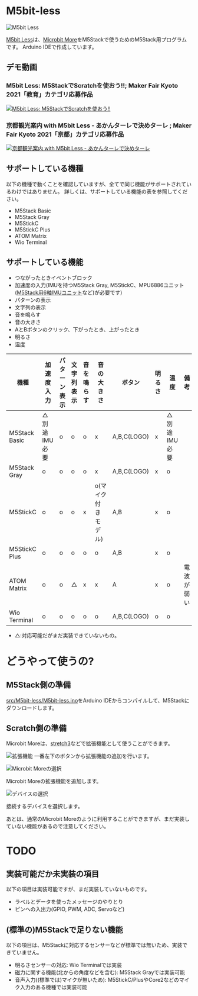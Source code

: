 # M5bit-less
![M5bit Less](https://i.gyazo.com/37711fdbdec359e2834c6fbac1eb5bff.png)

[M5bit Less](https://scrapbox.io/M5S/M5bit_Less)は、[Microbit More](https://microbit-more.github.io/)をM5Stackで使うためのM5Stack用プログラムです。
Arduino IDEで作成しています。

## デモ動画
### M5bit Less: M5StackでScratchを使おう!!; Maker Fair Kyoto 2021「教育」カテゴリ応募作品
[![M5bit Less: M5StackでScratchを使おう!!](https://img.youtube.com/vi/sNwNkEHScCE/0.jpg)](https://www.youtube.com/watch?v=sNwNkEHScCE)

### 京都観光案内 with M5bit Less - あかんターレで決めターレ ; Maker Fair Kyoto 2021「京都」カテゴリ応募作品
[![京都観光案内 with M5bit Less - あかんターレで決めターレ](https://img.youtube.com/vi/7ue7GZlBH6Y/0.jpg)](https://www.youtube.com/watch?v=7ue7GZlBH6Y)

## サポートしている機種
以下の機種で動くことを確認していますが、全てで同じ機能がサポートされているわけではありません。
詳しくは、サポートしている機能の表を参照してください。
- M5Stack Basic
- M5Stack Gray
- M5StickC
- M5StickC Plus
- ATOM Matrix
- Wio Terminal

## サポートしている機能
- つながったときイベントブロック
- 加速度の入力(IMUを持つM5Stack Gray, M5StickC、MPU6886ユニット([M5Stack用6軸IMUユニット](https://www.switch-science.com/catalog/6623/)など)が必要です)
- パターンの表示
- 文字列の表示
- 音を鳴らす
- 音の大きさ
- AとBボタンのクリック、下がったとき、上がったとき
- 明るさ
- 温度

|機種|加速度入力|パターン表示|文字列表示|音を鳴らす|音の大きさ|ボタン|明るさ|温度|備考|
|---|---|---|---|---|---|---|---|---|---|
|M5Stack Basic|△別途IMU必要|o|o|o|x|A,B,C(LOGO)|x|△別途IMU必要||
|M5Stack Gray |o|o|o|o|x|A,B,C(LOGO)|x|o||
|M5StickC|o|o|o|x|o(マイク付きモデル)|A,B|x|o||
|M5StickC Plus|o|o|o|o|o|A,B|x|o||
|ATOM Matrix|o|o|△|x|x|A|x|o|電波が弱い|
|Wio Terminal|o|o|o|o|o|A,B,C(LOGO)|o|o| |
- △:対応可能だがまだ実装できていないもの。

# どうやって使うの?
## M5Stack側の準備
[src/M5bit-less/M5bit-less.ino](src/M5bit-less/M5bit-less.ino)をArduino IDEからコンパイルして、M5Stackにダウンロードします。

## Scratch側の準備
Microbit Moreは、[stretch3](https://stretch3.github.io/)などで拡張機能として使うことができます。

![拡張機能](https://i.gyazo.com/208ad9cd788d453555267d8901b4050b.png)
一番左下のボタンから拡張機能の追加を行います。

![Microbit Moreの選択](https://i.gyazo.com/4780d7b0da3a260f7e709db4b16334c3.png)

Microbit Moreの拡張機能を追加します。

![デバイスの選択](https://i.gyazo.com/be6c3374e86301eb7874fa0d1ba9575d.png)

接続するデバイスを選択します。

あとは、通常のMicrobit Moreのように利用することができますが、まだ実装していない機能があるので注意してください。

# TODO
## 実装可能だか未実装の項目
以下の項目は実装可能ですが、まだ実装していないものです。
- ラベルとデータを使ったメッセージのやりとり
- ピンへの入出力(GPIO, PWM, ADC, Servoなど)

## (標準の)M5Stackで足りない機能
以下の項目は、M5Stackに対応するセンサーなどが標準では無いため、実装できていません。
- 明るさセンサーの対応: Wio Terminalでは実装
- 磁力に関する機能(北からの角度などを含む): M5Stack Grayでは実装可能
- 音声入力((標準では)マイクが無いため): M5StickC/PlusやCore2などのマイク入力のある機種では実装可能
